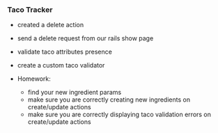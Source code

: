 ### Taco Tracker

- created a delete action
 - send a delete request from our rails show page
- validate taco attributes presence
- create a custom taco validator


- Homework:
  - find your new ingredient params
  - make sure you are correctly creating new ingredients on create/update actions
  - make sure you are correctly displaying taco validation errors on create/update actions
